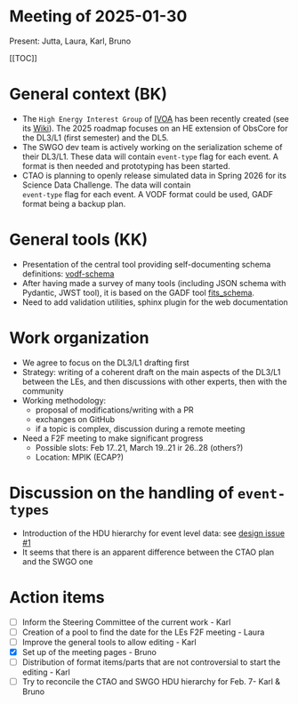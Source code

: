 # Meeting of 2025-01-30

Present: Jutta, Laura, Karl, Bruno

[[TOC]]

# General context (BK)
- The `High Energy Interest Group` of [IVOA](https://ivoa.net/) has been recently created (see its 
  [Wiki](https://wiki.ivoa.net/twiki/bin/view/IVOA/HEGroup)). The 2025 roadmap focuses on an HE extension of ObsCore for
  the DL3/L1 (first semester) and the DL5.
- The SWGO dev team is actively working on the serialization scheme of their DL3/L1. These data will contain `event-type`
  flag for each event. A format is then needed and prototyping has been started.
- CTAO is planning to openly release simulated data in Spring 2026 for its Science Data Challenge. The data will contain  
  `event-type` flag for each event. A VODF format could be used, GADF format being a backup plan.

# General tools (KK)
- Presentation of the central tool providing self-documenting schema definitions: 
  [vodf-schema](https://github.com/VODF/vodf_schema) 
- After having made a survey of many tools (including JSON schema with Pydantic, JWST tool), it is based on the GADF tool
 [fits_schema](https://github.com/VODF/vodf_schema).
- Need to add validation utilities, sphinx plugin for the web documentation

# Work organization 
- We agree to focus on the DL3/L1 drafting first
- Strategy: writing of a coherent draft on the main aspects of the DL3/L1 between the LEs, and then discussions with
  other experts, then with the community
- Working methodology: 
  - proposal of modifications/writing with a PR
  - exchanges on GitHub
  - if a topic is complex, discussion during a remote meeting
- Need a F2F meeting to make significant progress
  - Possible slots: Feb 17..21, March 19..21 ir 26..28 (others?)
  - Location: MPIK (ECAP?)

# Discussion on the handling of `event-types`
- Introduction of the HDU hierarchy for event level data: see [design issue #1](https://github.com/VODF/vodf_schema/issues/1)
- It seems that there is an apparent difference between the CTAO plan and the SWGO one

# Action items
- [ ] Inform the Steering Committee of the current work - Karl
- [ ] Creation of a pool to find the date for the LEs F2F meeting - Laura
- [ ] Improve the general tools to allow editing - Karl
- [x] Set up of the meeting pages - Bruno
- [ ] Distribution of format items/parts that are not controversial to start the editing - Karl
- [ ] Try to reconcile the CTAO and SWGO HDU hierarchy for Feb. 7- Karl & Bruno